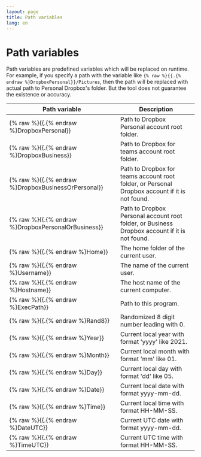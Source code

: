 ```yaml
---
layout: page
title: Path variables
lang: en
---
```


# Path variables

Path variables are predefined variables which will be replaced on runtime. For example, if you specify a path with the variable like `{% raw %}{{.{% endraw %}DropboxPersonal}}/Pictures`, then the path will be replaced with actual path to Personal Dropbox's folder. But the tool does not guarantee the existence or accuracy.

| Path variable                  | Description                                                                                    |
|--------------------------------|------------------------------------------------------------------------------------------------|
| {% raw %}{{.{% endraw %}DropboxPersonal}}           | Path to Dropbox Personal account root folder.                                                  |
| {% raw %}{{.{% endraw %}DropboxBusiness}}           | Path to Dropbox for teams account root folder.                                                 |
| {% raw %}{{.{% endraw %}DropboxBusinessOrPersonal}} | Path to Dropbox for teams account root folder, or Personal Dropbox account if it is not found. |
| {% raw %}{{.{% endraw %}DropboxPersonalOrBusiness}} | Path to Dropbox Personal account root folder, or Business Dropbox account if it is not found.  |
| {% raw %}{{.{% endraw %}Home}}                      | The home folder of the current user.                                                           |
| {% raw %}{{.{% endraw %}Username}}                  | The name of the current user.                                                                  |
| {% raw %}{{.{% endraw %}Hostname}}                  | The host name of the current computer.                                                         |
| {% raw %}{{.{% endraw %}ExecPath}}                  | Path to this program.                                                                          |
| {% raw %}{{.{% endraw %}Rand8}}                     | Randomized 8 digit number leading with 0.                                                      |
| {% raw %}{{.{% endraw %}Year}}                      | Current local year with format 'yyyy' like 2021.                                               |
| {% raw %}{{.{% endraw %}Month}}                     | Current local month with format 'mm' like 01.                                                  |
| {% raw %}{{.{% endraw %}Day}}                       | Current local day with format 'dd' like 05.                                                    |
| {% raw %}{{.{% endraw %}Date}}                      | Current local date with format yyyy-mm-dd.                                                     |
| {% raw %}{{.{% endraw %}Time}}                      | Current local time with format HH-MM-SS.                                                       |
| {% raw %}{{.{% endraw %}DateUTC}}                   | Current UTC date with format yyyy-mm-dd.                                                       |
| {% raw %}{{.{% endraw %}TimeUTC}}                   | Current UTC time with format HH-MM-SS.                                                         |


